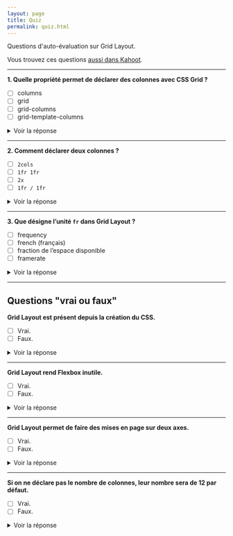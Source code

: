 ```yaml
---
layout: page
title: Quiz
permalink: quiz.html
---
```


Questions d'auto-évaluation sur Grid Layout.

Vous trouvez ces questions [aussi dans Kahoot](https://create.kahoot.it/share/css-grid-layout/b1c6a087-6893-4d4e-82bd-16c69ffd9655).

---

**1. Quelle propriété permet de déclarer des colonnes avec CSS Grid ?**

- [ ] columns
- [ ] grid
- [ ] grid-columns
- [ ] grid-template-columns

<details>
  <summary>Voir la réponse</summary>
  <p><code>grid-template-columns</code>.</p>
</details>

---

**2. Comment déclarer deux colonnes ?**

- [ ] `2cols`
- [ ] `1fr 1fr`
- [ ] `2x`
- [ ] `1fr / 1fr`

<details>
  <summary>Voir la réponse</summary>
  <p>Réponse n° 2: <code>grid-template-columns: 1fr 1fr</code>.</p>
</details>

---


**3. Que désigne l’unité `fr` dans Grid Layout ?**

- [ ] frequency
- [ ] french (français)
- [ ] fraction de l’espace disponible
- [ ] framerate

<details>
  <summary>Voir la réponse</summary>
  <p>Réponse n° 3.</p>
</details>

---

## Questions "vrai ou faux"

**Grid Layout est présent depuis la création du CSS.**

- [ ] Vrai.
- [ ] Faux.

<details>
  <summary>Voir la réponse</summary>
  <p>Faux. Les CSS a été créé en 1996, et le module Grid Layout est utilisable depuis 2017.</p>
</details>

---

**Grid Layout rend Flexbox inutile.**

- [ ] Vrai.
- [ ] Faux.

<details>
  <summary>Voir la réponse</summary>
  <p>Faux. Flexbox et Grid ont des usages différents, l'un ne remplace pas l'autre.</p>
</details>

---

**Grid Layout permet de faire des mises en page sur deux axes.**

- [ ] Vrai.
- [ ] Faux.

<details>
  <summary>Voir la réponse</summary>
  <p>Vrai. C'est la principale différence avec Flexbox, qui fonctionne sur un seul axe.</p>
</details>

---

**Si on ne déclare pas le nombre de colonnes, leur nombre sera de 12 par défaut.**

- [ ] Vrai.
- [ ] Faux.

<details>
  <summary>Voir la réponse</summary>
  <p>Faux. Si on ne déclare pas leur nombre, la grille comportera une seule colonne.</p>
</details>

